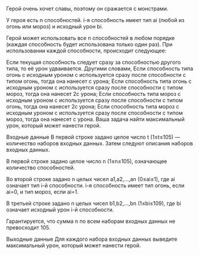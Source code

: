 ﻿Герой очень хочет славы, поэтому он сражается с монстрами.

У героя есть n способностей. i-я способность имеет тип ai (любой из огонь или мороз) и исходный урон bi.

Герой может использовать все n способностей в любом порядке (каждая способность будет использована только один раз). При использовании каждой способности, происходит следующее:

Если текущая способность следует сразу за способностью другого типа, то её урон удваивается.
Другими словами,
Если способность типа огонь с исходным уроном c используется сразу после способности с типом огонь, тогда она нанесет c урона;
Если способность типа огонь с исходным уроном c используется сразу после способности с типом мороз, тогда она нанесет 2c урона;
Если способность типа мороз с исходным уроном c используется сразу после способности с типом огонь, тогда она нанесет 2c урона;
Если способность типа мороз с исходным уроном c используется сразу после способности с типом мороз, тогда она нанесет c урона.
Ваша задача найти максимальный урон, который может нанести герой.

Входные данные
В первой строке задано целое число t (1≤t≤105) — количество наборов входных данных. Затем следуют описания наборов входных данных.

В первой строке задано целое число n (1≤n≤105), означающее количество способностей.

Во второй строке задано n целых чисел a1,a2,…,an (0≤ai≤1), где ai означает тип i-й способности. i-я способность имеет тип огонь, если ai=0, и тип мороз, если ai=1.

В третьей строке задано n целых чисел b1,b2,…,bn (1≤bi≤109), где bi означает исходный урон i-й способности.

Гарантируется, что сумма n по всем наборам входных данных не превосходит 105.

Выходные данные
Для каждого набора входных данных выведите максимальный урон, который может нанести герой.